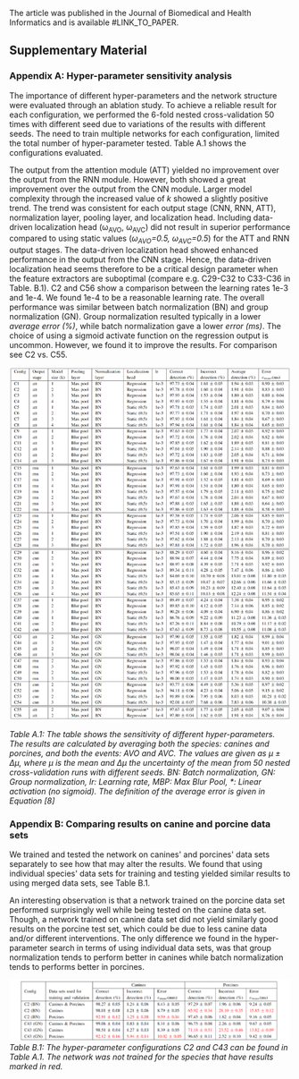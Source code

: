 <!---
The article is sent for publication in the Journal of Biomedical and Health Informatics.
-->

<!---
The article was published in the Journal of Biomedical and Health Informatics and is available 
[online](https://ieeexplore.ieee.org/document/9216477).
-->

The article was published in the Journal of Biomedical and Health Informatics and is available #LINK_TO_PAPER.

## Supplementary Material


### Appendix A: Hyper-parameter sensitivity analysis

The importance of different hyper-parameters and the network structure were evaluated through an ablation study. To achieve a reliable result for each configuration, we performed the 6-fold nested cross-validation 50 times with different seed due to variations of the results with different seeds. The need to train multiple networks for each configuration, limited the total number of hyper-parameter tested. Table A.1 shows the configurations evaluated.

The output from the attention module (ATT) yielded no improvement over the output from the RNN module. However, both showed a great improvement over the output from the CNN module. Larger model complexity through the increased value of *k* showed a slightly positive trend. The trend was consistent for each output stage (CNN, RNN, ATT), normalization layer, pooling layer, and localization head. Including data-driven localization head (&omega;<sub>AVO</sub>, &omega;<sub>AVC</sub>) did not result in superior performance compared to using static values (*&omega;<sub>AVO</sub>=0.5, &omega;<sub>AVC</sub>=0.5*) for the ATT and RNN output stages. The data-driven localization head showed enhanced performance in the output from the CNN stage. Hence, the data-driven localization head seems therefore to be a critical design parameter when the feature extractors are suboptimal (compare e.g. C29-C32 to C33-C36 in Table. B.1). C2 and C56 show a comparison between the learning rates 1e-3 and 1e-4. We found 1e-4 to be a reasonable learning rate. The overall performance was similar between batch normalization (BN) and group normalization (GN). Group normalization resulted typically in a lower *average error (%)*, while batch normalization gave a lower *error (ms)*. The choice of using a sigmoid activate function on the regression output is uncommon. However, we found it to improve the results. For comparison see C2 vs. C55.

![Example Workflow](./images/ablation_studies_large.png)

*Table A.1: The table shows the sensitivity of different hyper-parameters. The results are calculated by averaging both the species: canines and porcines, and both the events: AVO and AVC. The values are given as &mu; &plusmn; &Delta;&mu;, where &mu; is the mean and &Delta;&mu; the uncertainty of the mean from 50 nested cross-validation runs with different seeds. BN: Batch normalization, GN: Group normalization, lr: Learning rate, MBP: Max Blur Pool, \*: Linear activation (no sigmoid). The definition of the average error is given in Equation [8]*


### Appendix B: Comparing results on canine and porcine data sets

We trained and tested the network on canines' and porcines' data sets separately to see how that may alter the results. We found that using individual species' data sets for training and testing yielded similar results to using merged data sets, see Table B.1.

An interesting observation is that a network trained on the porcine data set performed surprisingly well while being tested on the canine data set. Though, a network trained on canine data set did not yield similarly good results on the porcine test set, which could be due to less canine data and/or different interventions. The only difference we found in the hyper-parameter search in terms of using individual data sets, was that group normalization tends to perform better in canines while batch normalization tends to performs better in porcines.

![Example Workflow](./images/result_species.png)
*Table B.1: The hyper-parameter configurations C2 and C43 can be found in Table A.1. The network was not trained for the species that have results marked in red.*

